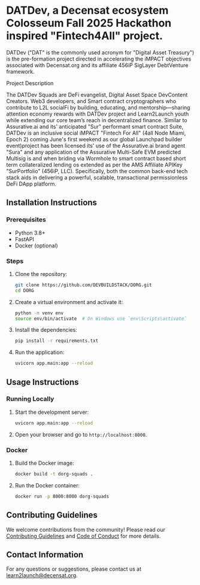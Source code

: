 # DATDev, a Decensat ecosystem Colosseum Fall 2025 Hackathon inspired "Fintech4All" project.

DATDev ("DAT" is the commonly used acronym for "Digital Asset Treasury") is the pre-formation project directed in accelerating the iMPACT objectives associated with Decensat.org and its affiliate 456iP SigLayer DebtVenture framework.

Project Description

The DATDev Squads are DeFi evangelist, Digital Asset Space DevContent Creators. Web3 developers, and Smart contract cryptographers 
who contribute to L2L socialFi by building, educating, and mentorship—sharing attention economy rewards with DATDev 
 project and Learn2Launch youth while extending our core team’s reach in decentralized finance.​​​​​​​​​​​​ 
Similar to Assurative.ai and its' anticipated "Sur" performant smart contract Suite, DATDev is an inclusive social iMPACT "Fintech For All" (4all Node Miami, Epoch 2)
 coming June's first weekend as our global Launchpad builder event)project has been licensed its' use of the Assurative.ai brand agent "Sura" and any application of the Assurative Multi-Safe EVM predicted Multisig is and when briding via Wormhole to smart contract based short term collateralized lending os extended as per the AMS Affiliate APIKey  "SurPortfolio" (456iP, LLC). Specifically, both the common back-end tech stack aids in delivering a powerful, scalable, transactional permissionless  DeFi DApp platform.
 
## Installation Instructions

### Prerequisites

- Python 3.8+
- FastAPI
- Docker (optional)

### Steps

1. Clone the repository:
   ```sh
   git clone https://github.com/DEVBUILDSTACK/DORG.git
   cd DORG
   ```

2. Create a virtual environment and activate it:
   ```sh
   python -m venv env
   source env/bin/activate  # On Windows use `env\Scripts\activate`
   ```

3. Install the dependencies:
   ```sh
   pip install -r requirements.txt
   ```

4. Run the application:
   ```sh
   uvicorn app.main:app --reload
   ```

## Usage Instructions

### Running Locally

1. Start the development server:
   ```sh
   uvicorn app.main:app --reload
   ```

2. Open your browser and go to `http://localhost:8000`.

### Docker

1. Build the Docker image:
   ```sh
   docker build -t dorg-squads .
   ```

2. Run the Docker container:
   ```sh
   docker run -p 8000:8000 dorg-squads
   ```

## Contributing Guidelines

We welcome contributions from the community! Please read our [Contributing Guidelines](CONTRIBUTING.md) and [Code of Conduct](CODE_OF_CONDUCT.md) for more details.

## Contact Information

For any questions or suggestions, please contact us at [learn2launch@decensat.org](mailto:team@decensat.org).
```
